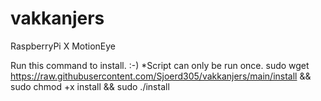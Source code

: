 # vakkanjers
RaspberryPi X MotionEye


Run this command to install. :-) *Script can only be run once.
sudo wget https://raw.githubusercontent.com/Sjoerd305/vakkanjers/main/install && sudo chmod +x install && sudo ./install
